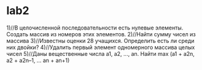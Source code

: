 # lab2

1)//В целочисленной последовательности есть нулевые элементы. Создать массив из номеров этих элементов.
2)//Найти сумму чисел из массива
3)//Известны оценки 28 учащихся. Определить есть ли среди них двойки?
4)//Удалить первый элемент одномерного массива целых чисел
5)//Даны вещественные числа а1, а2, ..., an. Найти max (a1 + a2n, a2 + a2n–1, … an + an+1)
